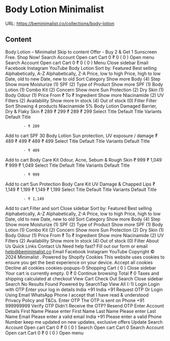 # Body Lotion  Minimalist

URL: https://beminimalist.co/collections/body-lotion

## Content

Body Lotion – Minimalist
Skip to content
Offer - Buy 2 & Get 1 Sunscreen Free. Shop Now!
Search
Account
Open cart
Cart
0
₹ 0
(
0
)
Open menu
Search
Account
Open cart
Cart
0
₹ 0
(
0
)
Menu
Close sidebar
Email
Facebook
Instagram
YouTube
Body Lotion
Sort by:
Featured
Best selling
Alphabetically, A-Z
Alphabetically, Z-A
Price, low to high
Price, high to low
Date, old to new
Date, new to old
Sort
Category
Show more
Body (4)
Step
Show more
Moisturize (1)
SPF (2)
Type of Product
Show more
SPF (1)
Body Lotion (1)
Combo Kit (2)
Concern
Show more
Sun Protection (2)
Dry Skin (1)
Body Odour (1)
Price
From
₹
To
₹
Ingredient
Show more
Niacinamide (2)
UV Filters (2)
Availability
Show more
In stock (4)
Out of stock (0)
Filter
Filter
Sort
Showing 4 products
Niacinamide 5% Body Lotion
Damaged Barrier, Dry & Flaky Skin
₹ 289
₹ 299
₹ 289
₹ 299
Select Title
Default Title
Variants
Default Title
            
            - ₹ 289
Add to cart
SPF 30 Body Lotion
Sun protection, UV exposure / damage
₹ 489
₹ 499
₹ 489
₹ 499
Select Title
Default Title
Variants
Default Title
            
            - ₹ 489
Add to cart
Body Care Kit
Odour, Acne, Sebum & Rough Skin
₹ 999
₹ 1,049
₹ 999
₹ 1,049
Select Title
Default Title
Variants
Default Title
            
            - ₹ 999
Add to cart
Sun Protection Body Care Kit
UV Damage & Chapped Lips
₹ 1,149
₹ 1,199
₹ 1,149
₹ 1,199
Select Title
Default Title
Variants
Default Title
            
            - ₹ 1,149
Add to cart
Filter and sort
Close sidebar
Sort by:
Featured
Best selling
Alphabetically, A-Z
Alphabetically, Z-A
Price, low to high
Price, high to low
Date, old to new
Date, new to old
Sort
Category
Show more
Body (4)
Step
Show more
Moisturize (1)
SPF (2)
Type of Product
Show more
SPF (1)
Body Lotion (1)
Combo Kit (2)
Concern
Show more
Sun Protection (2)
Dry Skin (1)
Body Odour (1)
Price
From
₹
To
₹
Ingredient
Show more
Niacinamide (2)
UV Filters (2)
Availability
Show more
In stock (4)
Out of stock (0)
Filter
About Us
Quick Links
Contact Us
Need help fast? Fill out
our form
or email help@beminimalist.co
Email
Facebook
Instagram
YouTube
Copyright © 2024
Minimalist
.
Powered by Shopify
Cookies
This website uses cookies to ensure you get the best experience on your device.
Accept all cookies
Decline all cookies
cookies-popups-0
Shopping Cart
            (
0
)
Close sidebar
Your cart is currently empty.
0
₹ 0
Continue browsing
Total
₹ 0
Taxes and shipping calculated at checkout
View Cart
Check Out
Search
Close sidebar
Search
No Results Found
Powered by SearchTap
View All (-1)
Login
Login with OTP
Enter your log in details
India
+91
India
+91
Request OTP
Or Login Using
Email
WhatsApp
Phone
I accept that I have read & understood
Privacy Policy
and T&Cs.
Enter OTP
The OTP is sent on
Phone
+91 999999999
Verify OTP
Didn't Receive the OTP?
Resend OTP
Enter Account Details
First Name
Please enter First Name
Last Name
Please enter Last Name
Email
Please enter a valid email
India
+91
Please enter a valid Phone Number
keep me updated on new updates, exclusive offers
Update
Search
Account
Open cart
Cart
0
₹ 0
(
0
)
Search
Open cart
Cart
0
Search
Account
Open cart
Cart
0
₹ 0
(
0
)
Open menu